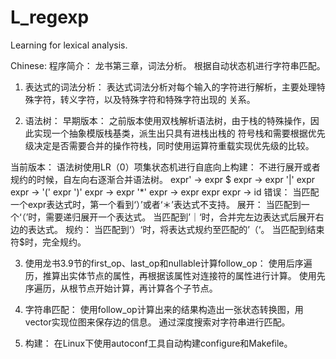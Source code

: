 # L_regexp
Learning for lexical analysis.

Chinese:
程序简介：
龙书第三章，词法分析。
根据自动状态机进行字符串匹配。

1. 表达式的词法分析：
表达式词法分析对每个输入的字符进行解析，主要处理特殊字符，转义字符，以及特殊字符和特殊字符出现的
关系。

2. 语法树：
早期版本：
之前版本使用双栈解析语法树，由于栈的特殊操作，因此实现一个抽象模版栈基类，派生出只具有进栈出栈的
符号栈和需要根据优先级决定是否需要合并的操作符栈，同时使用运算符重载实现优先级的比较。

当前版本：
语法树使用LR（0）项集状态机进行自底向上构建：
不进行展开或者规约的时候，自左向右逐渐合并语法树。
expr' -> expr $
expr -> expr '|' expr
expr -> '(' expr ')'
expr -> expr '*'
expr -> expr expr
expr -> id
错误：
当匹配一个expr表达式时，第一个看到‘）’或者‘＊’表达式不支持。
展开：
当匹配到一个‘（’时，需要递归展开一个表达式。
当匹配到’｜‘时，合并完左边表达式后展开右边的表达式。
规约：
当匹配到‘）‘时，将表达式规约至匹配的’（‘。
当匹配到结束符$时，完全规约。

3. 使用龙书3.9节的first_op、last_op和nullable计算follow_op：
使用后序遍历，推算出实体节点的属性，再根据该属性对连接符的属性进行计算。
使用先序遍历，从根节点开始计算，再计算各个子节点。

4. 字符串匹配：
使用follow_op计算出来的结果构造出一张状态转换图，用vector<bool>实现位图来保存边的信息。
通过深度搜索对字符串进行匹配。

5. 构建：
在Linux下使用autoconf工具自动构建configure和Makefile。

